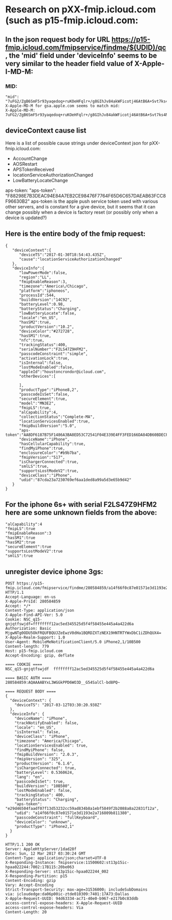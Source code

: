 # Research on pXX-fmip.icloud.com (such as p15-fmip.icloud.com:

## In the json request body for URL https://p15-fmip.icloud.com/fmipservice/findme/$(UDID)/qc, the 'mid' field under 'deviceInfo' seems to be very similar to the header field value of X-Apple-I-MD-M:

### MID:
	"mid":         "7uFG2/ZgB6SmF5r93yaqedoq+ruKOeHFqlr+/g8GIhJv84akWFicotj46AtB6A+Svt7ks4Nh+E0/GAeW"
	X-Apple-MD-M for gsa.apple.com seems to match mid:
	X-Apple-MD-M: 7uFG2/ZgB6SmF5r93yaqedoq+ruKOeHFqlr+/g8GIhJv84akWFicotj46AtB6A+Svt7ks4Nh+E0/GAeW


## deviceContext cause list
Here is a list of possible cause strings under deviceContext json for pXX-fmip.icloud.com:
- AccountChange
- AOSRestart
- APSTokenReceived
- locationServiceAuthorizationChanged
- LowBatteryLocateChange

aps-token:
	"aps-token": "F88298E7B3DEAC94E84A7EB2CE98476F7764F65D6C657DAEAB63FCC8F96630B2"
	aps-token is the apple push service token used with various other servers, and is constant for a give device, but it seems that it can change possibly when a device is factory reset (or possibly only when a device is updated?)

## Here is the entire body of the fmip request:

	{  
	   "deviceContext":{  
		  "deviceTS":"2017-01-30T18:54:43.435Z",
		  "cause":"locationServiceAuthorizationChanged"
	   },
	   "deviceInfo":{  
		  "lowPowerMode":false,
		  "region":"LL",
		  "fmipEnableReason":3,
		  "timezone":"America\/Chicago",
		  "platform":"iphoneos",
		  "processId":544,
		  "buildVersion":"14C92",
		  "batteryLevel":0.98,
		  "batteryStatus":"Charging",
		  "lowBatteryLocate":false,
		  "locale":"en_US",
		  "hasSM2":true,
		  "productVersion":"10.2",
		  "deviceColor":"#272728",
		  "hasSM1":true,
		  "nfc":true,
		  "trackingStatus":400,
		  "serialNumber":"F2LS47Z9HFM2",
		  "passcodeConstraint":"simple",
		  "activationLock":true,
		  "isInternal":false,
		  "lostModeEnabled":false,
		  "appleId":"houstoncrondor@icloud.com",
		  "otherDevices":[  

		  ],
		  "productType":"iPhone8,2",
		  "passcodeIsSet":false,
		  "secureElement":true,
		  "model":"MN3E2",
		  "fmipLS":true,
		  "alCapability":4,
		  "collectionStatus":"Complete-MA",
		  "locationServicesEnabled":true,
		  "fmipBuildVersion":"5.0",
		  "aps-token":"AA8DF6187B75F1486A3BA8ED53C72541F04E339E4FF3FED166DA84DB60BDECFD",
		  "deviceName":"iPhone",
		  "hasCellularCapability":true,
		  "findMyiPhone":true,
		  "enclosureColor":"#b9b7ba",
		  "fmipVersion":"517",
		  "isChargerConnected":true,
		  "smlLS":true,
		  "supportsLostModeV2":true,
		  "deviceClass":"iPhone",
		  "udid":"87cda23a7230769ef6aa1ded8a99a5d3e65b9d42"
	   }
	}

## For the iphone 6s+ with serial F2LS47Z9HFM2 here are some unknown fields from the above:

	"alCapability":4
	"fmipLS":true
	"fmipEnableReason":3
	"hasSM1":true
	"hasSM2":true
	"secureElement":true
	"supportsLostModeV2":true
	"smlLS":true


## unregister device iphone 3gs:

	POST https://p15-fmip.icloud.com/fmipservice/findme/280584859/a14f66f0c87e01571e3d1193e2a716809b811380/unregister HTTP/1.1
	Accept-Language: en-us
	X-Apple-PrsId: 280584859
	Accept: */*
	Content-Type: application/json
	X-Apple-Find-API-Ver: 5.0
	Cookie: NSC_q15-gnjqtfswjdf=ffffffff12ac5ed345525d5f4f58455e445a4a422d6a
	Authorization: Basic MjgwNTg0ODU5OkFRQUFBQUJZeEwzV0dHa1BQRDZXTzNEX19HNTRTYWxDbC1iZDhQUX4=
	X-Apple-Realm-Support: 1.0
	User-Agent: MobileMeNotificationClient/5.0 iPhone2,1/10B500
	Content-length: 779
	Host: p15-fmip.icloud.com
	Accept-Encoding: gzip, deflate

	==== COOKIE ====
	NSC_q15-gnjqtfswjdf  ffffffff12ac5ed345525d5f4f58455e445a4a422d6a

	==== BASIC AUTH ====
	280584859:AQAAAABYxL3WGGkPPD6WO3D__G54SalCl-bd8PQ~

	==== REQUEST BODY ====
	{
	  "deviceContext": {
		"deviceTS": "2017-03-12T03:30:20.938Z"
	  }, 
	  "deviceInfo": {
		"deviceName": "iPhone", 
		"trackNotifyEnabled": false, 
		"locale": "en_US", 
		"isInternal": false, 
		"deviceClass": "iPhone", 
		"timezone": "America/Chicago", 
		"locationServicesEnabled": true, 
		"findMyiPhone": false, 
		"fmipBuildVersion": "2.0.3", 
		"fmipVersion": "325", 
		"productVersion": "6.1.6", 
		"isChargerConnected": true, 
		"batteryLevel": 0.5360624, 
		"lang": "en", 
		"passcodeIsSet": true, 
		"buildVersion": "10B500", 
		"lostModeEnabled": false, 
		"trackingStatus": 400, 
		"batteryStatus": "Charging", 
		"aps-token": "e29d46504faadf07f13d53232cc59ad834b8a1ebf5849f2b2088a8a22831f12a", 
		"udid": "a14f66f0c87e01571e3d1193e2a716809b811380", 
		"passcodeConstraint": "fullKeyboard", 
		"deviceColor": "unknown", 
		"productType": "iPhone2,1"
	  }
	}

	HTTP/1.1 200 OK
	Server: AppleHttpServer/1dad28f
	Date: Sun, 12 Mar 2017 03:30:24 GMT
	Content-Type: application/json;charset=UTF-8
	X-Responding-Instance: fmipservice:11500602:st13p15ic-hpaa022244:7002:17B115:20be063
	X-Responding-Server: st13p15ic-hpaa022244_002
	X-Responding-Partition: p15
	Content-Encoding: gzip
	Vary: Accept-Encoding
	Strict-Transport-Security: max-age=31536000; includeSubDomains
	via: icloudedge:da06p00ic-ztde010309:7401:17A73:Dallas
	X-Apple-Request-UUID: 94d63334-ac71-40e0-b967-e217b0c83ddb
	access-control-expose-headers: X-Apple-Request-UUID
	access-control-expose-headers: Via
	Content-Length: 20

